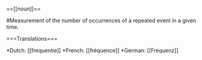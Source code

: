 ==[[noun]]==

#Measurement of the number of occurrences of a repeated event in a given time.


===Translations===

*Dutch: [[frequentie]]
*French: [[fréquence]]
*German: [[Frequenz]]